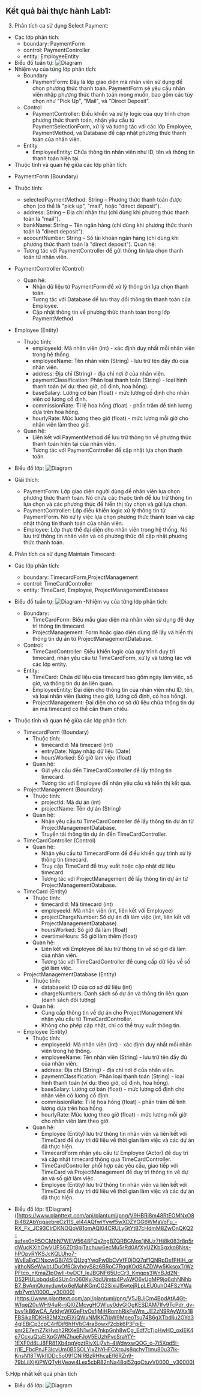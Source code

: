 Kết quả bài thực hành Lab1:
--
3. Phân tích ca sử dụng Select Payment:
- Các lớp phân tích:
  + boundary: PaymentForm
  + control: PaymentController
  + entity: EmployeeEntity
- Biểu đồ tuần tự:
  ![Diagram](https://www.planttext.com/api/plantuml/png/j9J1IiD048Rl-nH3Jote2_GWXLBrwDNZkWtTq6HssMmEEOed4G--GQk8M2ZKeycXXvM-Hvx0Lt3Iq9hIfgBK71B-PUURVtw6V6RpJcIviN4Oi6Ze8nWLUOnnOPM1NgW3bNWUkr8nzhb9u88deOVsL9cG2ONMg61rrYrbu1b6ohV9khotb8ojD1oVL47GXgxCiti4BHUpnHW7O4c_2lfmb62L6sEpnQebH5ZJsd3kvzaDBglkmBht14G9t0GSjl_MsCGvoxEfJrSP3smT56MUJf41FTk8obnbQeKvkg_BChlF8ZGR9RlHObuGUNK61eL94ejPlOdDU2xT90QHfoynV3nGndoPxss5H3CNh3q9nsI04C_w1yJ1C_dkK9UBbcwiLqvebQvfSKoUlOb2fNFzXvY4zCjY2pXmZmZIZQXJqxe9La-EQ5r7FWobojCd_4M8knlySuOxiYaonJvZ7NhJF-GB003__mC0)
- Nhiệm vụ của từng lớp phân tích:
  + Boundary
    + PaymentForm: Đây là lớp giao diện mà nhân viên sử dụng để chọn phương thức thanh toán. PaymentForm sẽ yêu cầu nhân viên nhập phương thức thanh toán mong muốn, bao gồm các tùy chọn như "Pick Up", "Mail", và "Direct Deposit”.
  + Control
    + PaymentController: Điều khiển và xử lý logic của quy trình chọn phương thức thanh toán, nhận yêu cầu từ PaymentSelectionForm, xử lý và tương tác với các lớp Employee, PaymentMethod, và Database để cập nhật phương thức thanh toán của nhân viên.
  + Entity
    + EmployeeEntity: Chứa thông tin nhân viên như ID, tên và thông tin thanh toán hiện tại.
- Thuộc tính và quan hệ giữa các lớp phân tích:
 + PaymentForm (Boundary)
  + Thuộc tính:
    + selectedPaymentMethod: String – Phương thức thanh toán được chọn (có thể là "pick up", "mail", hoặc "direct deposit").
    + address: String – Địa chỉ nhận thư (chỉ dùng khi phương thức thanh toán là "mail").
    + bankName: String – Tên ngân hàng (chỉ dùng khi phương thức thanh toán là "direct deposit").
    + accountNumber: String – Số tài khoản ngân hàng (chỉ dùng khi phương thức thanh toán là "direct deposit").
  Quan hệ:
    + Tương tác với PaymentController để gửi thông tin lựa chọn thanh toán từ nhân viên.

+ PaymentController (Control)
  + Quan hệ:
    + Nhận dữ liệu từ PaymentForm để xử lý thông tin lựa chọn thanh toán.
    + Tương tác với Database để lưu thay đổi thông tin thanh toán của Employee.
    + Cập nhật thông tin về phương thức thanh toán trong lớp PaymentMethod

+ Employee (Entity)
  + Thuộc tính:
    + employeeId: Mã nhân viên (int) - xác định duy nhất mỗi nhân viên trong hệ thống.
    + employeeName: Tên nhân viên (String) - lưu trữ tên đầy đủ của nhân viên.
    + address: Địa chỉ (String) - địa chỉ nơi ở của nhân viên.
    + paymentClassification: Phân loại thanh toán (String) - loại hình thanh toán (ví dụ: theo giờ, cố định, hoa hồng).
    + baseSalary: Lương cơ bản (float) - mức lương cố định cho nhân viên có lương cố định.
    + commissionRate: Tỉ lệ hoa hồng (float) - phần trăm để tính lương dựa trên hoa hồng.
    + hourlyRate: Mức lương theo giờ (float) - mức lương mỗi giờ cho nhân viên làm theo giờ.
  + Quan hệ:
    + Liên kết với PaymentMethod để lưu trữ thông tin về phương thức thanh toán hiện tại của nhân viên.
    + Tương tác với PaymentController để cập nhật lựa chọn thanh toán.
- Biểu đồ lớp:
  ![Diagram](https://www.planttext.com/api/plantuml/png/R98nRWCX44LxJa6P57i1LvOYHt8H9_AUO1PcOsHW4CmMACh9KkH8kKBONOh5DkMVpyoR3ty_l_l447boLgIhyJ9IGYc4if2I_83iqFChHIU_X2mdeKN5g6lb3Vb2UYTxZiP_BWxGEc9AZJQ0lvx0OMjKYYRFfyaD63ULhblAsgHW8TT1xu4D-VJql59CWpFSBon5Bkht3V8BUOvaBSOA7YAfWjLmRnlCdYbeOAoMenzfs_ZWWgMCUF1iEDUkMCLZoS1uRhJxXHya4ohkFCACHi6CSvDTmXuinBoJeoLOXoXopfGhvCy5ULkvq1HjRjKQQRFV6i6weTW-TDSz257SIyNNPYB47hqkF-aV003__mC0)

- Giải thích:
  + PaymentForm: Lớp giao diện người dùng để nhân viên lựa chọn phương thức thanh toán. Nó chứa các thuộc tính để lưu trữ thông tin lựa chọn và các phương thức để hiển thị tùy chọn và gửi lựa chọn.
  + PaymentController: Lớp điều khiển logic xử lý thông tin từ PaymentForm. Nó xử lý việc lựa chọn phương thức thanh toán và cập nhật thông tin thanh toán của nhân viên.
  + Employee: Lớp thực thể đại diện cho nhân viên trong hệ thống. Nó lưu trữ thông tin nhân viên và có phương thức để cập nhật phương thức thanh toán.

4. Phân tích ca sử dụng Maintain Timecard:
- Các lớp phân tích:
  + boundary: TimecardForm,ProjectManagement
  + control: TimeCardController
  + entity: TimeCard, Employee, ProjectManagementDatabase
- Biểu đồ tuần tự:
  ![Diagram](https://www.planttext.com/api/plantuml/png/f5MxIiH05EtdAswfXJ-miAAkgnOg5XPQZhD34arcbib4I6qX8e8Mbi9k8OAme208IM4nud_C5_WBtcJTbsusqIqIvd7FkUVScPjyfcyheQPAHu5FI7ZY2L0ov4HxskUmGpsXyO5zB-0Dgbg4KAQbWcRGzcNCET1mE5xDTiYHZ4IBgdW8sP0g84mAhQG_N6pqvpvNX0lCDGeVpATbQEPRWuWz9OyvqpjKK8S7kBXEDJsYA7weuLS88MH2BYmjJmYjmQvharuRJar7WiPn2WpVzm4myoASXKKo7ZuE7rcgmJOYuYbmS3sRdWlGDkbwOrmZRCOuQVVlR3-LzOrjOV2Po6ZIo_yxQo3yIa1eqvj--WYqwGaNsgxf5JegFAfoma8eylxQAwUhTlevt47u7VYc4y1fniIgbYYd41cJdbteoI8DLgimbDZO_dYAvhYzfUWYuHaImqYz3fisxNdJBcszNgR-q3n6m6po485Jm5BHIP682bRUhstoga4ufXD_oy1l0dBH6DvlR7gBl0eR3nrfrypevX7bWUcolF-UMVaDcrNY-T0LmjOycxo9QQU7NZlOJRYMNkHrkChI4hB2HGj_8Ly0003__mC0)
-Nhiệm vụ của từng lớp phân tích:
  + Boundary:
    + TimeCardForm: Biểu mẫu giao diện mà nhân viên sử dụng để duy trì thông tin timecard.
    + ProjectManagement: Form hoặc giao diện dùng để lấy và hiển thị thông tin dự án từ ProjectManagementDatabase.
  + Control:
    + TimeCardController: Điều khiển logic của quy trình duy trì timecard, nhận yêu cầu từ TimeCardForm, xử lý và tương tác với các lớp entity.
  + Entity:
    + TimeCard: Chứa dữ liệu của timecard bao gồm ngày làm việc, số giờ, và thông tin dự án liên quan.
    + EmployeeEntity: Đại diện cho thông tin của nhân viên như ID, tên, và loại nhân viên (lương theo giờ, lương cố định, có hoa hồng).
    + ProjectManagement: Đại diện cho cơ sở dữ liệu chứa thông tin dự án mà timecard có thể cần tham chiếu.
- Thuộc tính và quan hệ giữa các lớp phân tích:
  + TimecardForm (Boundary)
    + Thuộc tính:
      + timecardId: Mã timecard (int)
      + entryDate: Ngày nhập dữ liệu (Date)
      + hoursWorked: Số giờ làm việc (float)
    + Quan hệ:
      + Gửi yêu cầu đến TimeCardController để lấy thông tin timecard.
      + Tương tác với Employee để nhận yêu cầu và hiển thị kết quả.
  + ProjectManagement (Boundary)
    + Thuộc tính:
      + projectId: Mã dự án (int)
      + projectName: Tên dự án (String)
    + Quan hệ:
      + Nhận yêu cầu từ TimeCardController để lấy thông tin dự án từ ProjectManagementDatabase.
      + Truyền tải thông tin dự án đến TimeCardController.
  + TimeCardController (Control)
    + Quan hệ:
      + Nhận yêu cầu từ TimecardForm để điều khiển quy trình xử lý thông tin timecard.
      + Truy cập TimeCard để truy xuất hoặc cập nhật dữ liệu timecard.
      + Tương tác với ProjectManagement để lấy thông tin dự án từ ProjectManagementDatabase.
  + TimeCard (Entity)
    + Thuộc tính:
      + timecardId: Mã timecard (int)
      + employeeId: Mã nhân viên (int, liên kết với Employee)
      + projectChargeNumber: Số dự án đã làm việc (int, liên kết với ProjectManagementDatabase)
      + hoursWorked: Số giờ đã làm (float)
      + overtimeHours: Số giờ làm thêm (float)
    + Quan hệ:
      + Liên kết với Employee để lưu trữ thông tin về số giờ đã làm của nhân viên.
      + Tương tác với TimeCardController để cung cấp dữ liệu về số giờ làm việc.
  + ProjectManagementDatabase (Entity)
    + Thuộc tính:
      + databaseId: ID của cơ sở dữ liệu (int)
      + chargeNumbers: Danh sách số dự án và thông tin liên quan (danh sách đối tượng)
    + Quan hệ:
      + Cung cấp thông tin về dự án cho ProjectManagement khi nhận yêu cầu từ TimeCardController.
      + Không cho phép cập nhật, chỉ có thể truy xuất thông tin.
  + Employee (Entity)
    + Thuộc tính:
      + employeeId: Mã nhân viên (int) - xác định duy nhất mỗi nhân viên trong hệ thống.
      + employeeName: Tên nhân viên (String) - lưu trữ tên đầy đủ của nhân viên.
      + address: Địa chỉ (String) - địa chỉ nơi ở của nhân viên.
      + paymentClassification: Phân loại thanh toán (String) - loại hình thanh toán (ví dụ: theo giờ, cố định, hoa hồng).
      + baseSalary: Lương cơ bản (float) - mức lương cố định cho nhân viên có lương cố định.
      + commissionRate: Tỉ lệ hoa hồng (float) - phần trăm để tính lương dựa trên hoa hồng.
      + hourlyRate: Mức lương theo giờ (float) - mức lương mỗi giờ cho nhân viên làm theo giờ.
    + Quan hệ:
      + Employee (Entity) lưu trữ thông tin nhân viên và liên kết với TimeCard để duy trì dữ liệu về thời gian làm việc và các dự án đã thực hiện.
      + TimecardForm nhận yêu cầu từ Employee (Actor) để duy trì và cập nhật timecard thông qua TimeCardController.
      + TimeCardController phối hợp các yêu cầu, giao tiếp với TimeCard và ProjectManagement để duy trì thông tin về dự án và số giờ làm việc.
      + Employee (Entity) lưu trữ thông tin nhân viên và liên kết với TimeCard để duy trì dữ liệu về thời gian làm việc và các dự án đã thực hiện.
        
- Biểu đồ lớp:
  ![Diagram]([https://www.planttext.com/api/plantuml/png/V9HBRi8m48RtEOMNxO8Bi482AbYqgaebreCz11S_el44AQfwiYvwf5wXDZYGG6WMaVoFu_-RX_Fx_JC93CIrDKNOQoV81omAQI04CRULyGtYtB7cHdmM8ZwOnQKQ2-sufxs0nR5OCMbN7WEW5648FQs2ngBZQRBGMos1jNUz7Hi8k083r8p5rdWucKXlhOwVUFS6ZDt8pjTachuw6ecMu5rRd0AfXyUZKbSgxko8Nss-hPOpvRYKSJcKQLUho7-WvEaEgCINscwGBi745jQUzgYwoFw0bCvVfF0jDQ7qf1QNRpDxfFHIH_orvjthoNSeWwbtJDuOf6CkyhoyS8z6BRoC7RggKOdSAZDWw5KksoxTrWzPFtco_nKmaZIpOwlI-twDCf_IeJBGNF65UcCr3_Kmqps3WnBJd2N-D52PIULbbqdsEdSUn4n060Kyj7ddUjmtp4PvAWO6vUgMP9jq6qhNNhbB7_BvAmQkmyduwbx6eMahKGmCG2SixiJl5wtejRLpLEU0uhO4FSzYWawb7ymV0000__y30000](https://www.planttext.com/api/plantuml/png/V5JBJiCm4BpdAtA4Gt-Wfqej20uWH94uR-rjQl0ZMcygHOWluy0dyGlOgKESDAM7Ifv9TcPdr_dv-bvv1kB6wCA_ArkIyrWKGeFtvOsfjMiHRomhRikFeWm_JE2zN9RAyWXx18FBSikaRDKH82MXzoEiXjQWvNMKK7ibW9MpeoTsu74B6gXTbdlju2GYd34glEBiCp3cpC4rfDif6hHVbC4raBowxf2cbk6P3FpiE-snr2E7emZ7kHvph2RtXeBN1w0A7nkpGnh8wCg_Edf7cTjoHwHO_oxIEK4e7CcxuQtaElXpGWNZhueFJoV5EUzhPvcSraYfY-1EXF0d8LJ8FR81Xb4qgVgztRivXLj7vh-4WdwxwQOG_o-7i5Xqd5I-rj1E_FbcPnJF3IcvUm0B5SOLYlxZhYHFCXrpJs8qchyTImu80u37lk-KnsN18TWkflDDc5o091CNlRBzRHhcaEfl6RZn9-79bLiiXjKiPWQTyHVeow4Lex5cbR82nNa48ql52gqCtuvV0000__y30000)

5.Hợp nhất kết quả phân tích
- Biểu đồ lớp:
  ![Diagram](https://www.planttext.com/api/plantuml/png/l5KxRkGm3Err2fUROYwGAi0aGL8a6-m4ICsHE1xjw6D8T01ZiITBaIFb2YlPCYnfFC1MSM50ZpJv-4ZANn-VDvx0KQyLyoTf6cSzCiOLUD-ymA3HqBrrkld3cl1uLCW9HR8y8Hsjk6vsvAHfHmyGmg7t1RO7Ste6ZQKZvxOtzDphFRhCijcCPY5zfs18YNvs9AtnFwuc5lrUIzgDN08SqByLvQqrvAnIw1BnpbaUQ1Myym3Hf-y442QNHtEmtnBuJdVA3eXtXYGDAIecy368AmqLsBcIAv9tYMvC8G-IGwHJDSNZ3XIuuRevA0jJ4cwrbk4JQtu5ohdbQ7kdXXeDkL-bnYquKHIx2XOYvHhCtgbw2aSUZclLvrZG_dSGUdi4r-8yIBCnylLlrfrGv8JjExeO_o6QSuD3RfruMBvAr0C_osLW_oRf-39bNED-QJ8g9Lga6Ra5WbAVANez8RD_jeUh2eNym-tOd_Y-B4AvOHM_QRSoSDc0YTqJ66WnzZ7oZrEKE8bqp3dneZNrZZiC0BxFTISzBYTSX1rbEf-4QZLIchW2hPdtREb3YhyZeDvFYQjbt6oMqMGhZVuF-sNLMD7NB5GMW9rha3co_8AEkUexYftVMi6jB98nTeD6n1z0UFu1003__mC0)
